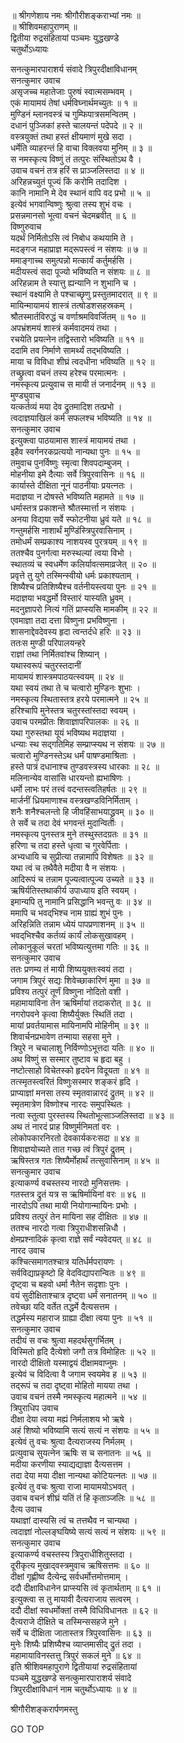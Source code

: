 
  
॥ श्रीगणेशाय नमः श्रीगौरीशङ्कराभ्यां नमः ॥  
॥ श्रीशिवमहापुराणम् ॥  
द्वितीया रुद्रसंहितायां पञ्चमः युद्धखण्डे  
चतुर्थोऽध्यायः  
  
सनत्कुमारपाराशर्य संवादे त्रिपुरदीक्षाविधानम्  
सनत्कुमार उवाच  
असृजच्च महातेजाः पुरुषं स्वात्मसम्भवम् ।  
एकं मायामयं तेषां धर्मविघ्नार्थमच्युतः ॥ १ ॥  
मुण्डिनं म्लानवस्त्रं च गुम्फिपात्रसमन्वितम् ।  
दधानं पुञ्जिकां हस्ते चालयन्तं पदेपदे ॥ २ ॥  
वस्त्रयुक्तं तथा हस्तं क्षीयमाणं मुखे सदा ।  
धर्मेति व्याहरन्तं हि वाचा विक्लवया मुनिम् ॥ ३ ॥  
स नमस्कृत्य विष्णुं तं तत्पुरः संस्थितोऽथ वै ।  
उवाच वचनं तत्र हरिं स प्राञ्जलिस्तदा ॥ ४ ॥  
अरिहन्नच्युतं पूज्यं किं करोमि तदादिश ।  
कानि नामानि मे देव स्थानं वापि वद प्रभो ॥ ५ ॥  
इत्येवं भगवान्विष्णुः श्रुत्वा तस्य शुभं वचः ।  
प्रसन्नमानसो भूत्वा वचनं चेदमब्रवीत् ॥ ६ ॥  
विष्णुरुवाच  
यदर्थं निर्मितोऽसि त्वं निबोध कथयामि ते ।  
मदङ्‌गज महाप्राज्ञ मद्‌रूपस्त्वं न संशयः ॥ ७ ॥  
ममाङ्‌गाच्च समुत्पन्नो मत्कार्यं कर्तुमर्हसि ।  
मदीयस्त्वं सदा पूज्यो भविष्यति न संशयः ॥ ८ ॥  
अरिहन्नाम ते स्यात्तु ह्यन्यानि न शुभानि च ।  
स्थानं वक्ष्यामि ते पश्चाच्छृणु प्रस्तुतमादरात् ॥ ९ ॥  
मायिन्मायामयं शास्त्रं तत्षोडशसहस्रकम् ।  
श्रौतस्मार्तविरुद्धं च वर्णाश्रमविवर्जितम् ॥ १० ॥  
अपभ्रंशमयं शास्त्रं कर्मवादमयं तथा ।  
रचयेति प्रयत्नेन तद्विस्तारो भविष्यति ॥ ११ ॥  
ददामि तव निर्माणे सामर्थ्यं तद्‌भविष्यति ।  
माया च विविधा शीघ्रं त्वदधीना भविष्यति ॥ १२ ॥  
तच्छ्रुत्वा वचनं तस्य हरेश्च परमात्मनः ।  
नमस्कृत्य प्रत्युवाच स मायी तं जनार्दनम् ॥ १३ ॥  
मुण्ड्युवाच  
यत्कर्तव्यं मया देव द्रुतमादिश तत्प्रभो ।  
त्वदाज्ञयाखिलं कर्म सफलश्च भविष्यति ॥ १४ ॥  
सनत्कुमार उवाच  
इत्युक्त्वा पाठयामास शास्त्रं मायामयं तथा ।  
इहैव स्वर्गनरकप्रत्ययो नान्यथा पुनः ॥ १५ ॥  
तमुवाच पुनर्विष्णुः स्मृत्वा शिवपदाम्बुजम् ।  
मोहनीया इमे दैत्याः सर्वे त्रिपुरवासिनः ॥ १६ ॥  
कार्यास्ते दीक्षिता नूनं पाठनीयाः प्रयत्नतः ।  
मदाज्ञया न दोषस्ते भविष्यति महामते ॥ १७ ॥  
धर्मास्तत्र प्रकाशन्ते श्रौतस्मार्त्ता न संशयः ।  
अनया विद्यया सर्वे स्फोटनीया ध्रुवं यते ॥ १८ ॥  
गन्तुमर्हसि नाशार्थं मुण्डिंस्त्रिपुरवासिनाम् ।  
तमोधर्मं सम्प्रकाश्य नाशयस्व पुरत्रयम् ॥ १९ ॥  
ततश्चैव पुनर्गत्वा मरुस्थल्यां त्वया विभो ।  
स्थातव्यं च स्वधर्मेण कलिर्यावत्समाव्रजेत् ॥ २० ॥  
प्रवृत्ते तु युगे तस्मिन्स्वीयो धर्मः प्रकाश्यताम् ।  
शिष्यैश्च प्रतिशिष्यैश्च वर्तनीयस्त्वया पुनः ॥ २१ ॥  
मदाज्ञया भवद्धर्मो विस्तारं यास्यति ध्रुवम् ।  
मदनुज्ञापरो नित्यं गतिं प्राप्स्यसि मामकीम् ॥ २२ ॥  
एवमाज्ञा तदा दत्ता विष्णुना प्रभविष्णुना ।  
शासनाद्देवदेवस्य हृदा त्वन्तर्दधे हरिः ॥ २३ ॥  
ततःस मुण्डी परिपालयन्हरे  
    राज्ञां तथा निर्मितवांश्च शिष्यान् ।  
यथास्वरूपं चतुरस्तदानीं  
    मायामयं शास्त्रमपाठयत्स्वयम् ॥ २४ ॥  
यथा स्वयं तथा ते च चत्वारो मुण्डिनः शुभाः ।  
नमस्कृत्य स्थितास्तत्र हरये परमात्मने ॥ २५ ॥  
हरिश्चापि मुनेस्तत्र चतुरस्तांस्तदा स्वयम् ।  
उवाच परमप्रीतः शिवाज्ञापरिपालकः ॥ २६ ॥  
यथा गुरुस्तथा यूयं भविष्यथ मदाज्ञया ।  
धन्याः स्थ सद्‌गतिमिह सम्प्राप्स्यथ न संशयः ॥ २७ ॥  
चत्वारो मुण्डिनस्तेऽथ धर्मं पाषण्डमाश्रिताः ।  
हस्ते पात्रं दधानाश्च तुण्डवस्त्रस्य धारकाः ॥ २८ ॥  
मलिनान्येव वासांसि धारयन्तो ह्यभाषिणः ।  
धर्मो लाभः परं तत्त्वं वदन्तस्त्वतिहर्षतः ॥ २९ ॥  
मार्जनीं ध्रियमाणाश्च वस्त्रखण्डविनिर्मिताम् ।  
शनैः शनैश्चलन्तो हि जीवहिंसाभयाद्ध्रुवम् ॥ ३० ॥  
ते सर्वे च तदा देवं भगवन्तं मुदान्विताः ।  
नमस्कृत्य पुनस्तत्र मुने तस्थुस्तदग्रतः ॥ ३१ ॥  
हरिणा च तदा हस्ते धृत्वा च गुरवेर्पिताः ।  
अभ्यधायि च सुप्रीत्या तन्नामापि विशेषतः ॥ ३२ ॥  
यथा त्वं च तथैवैते मदीया वै न संशयः ।  
आदिरूपं च तन्नाम पूज्यत्वात्पूज्य उच्यते ॥ ३३ ॥  
ऋषिर्यतिस्तथाकीर्य उपाध्याय इति स्वयम् ।  
इमान्यपि तु नामानि प्रसिद्धानि भवन्तु वः ॥ ३४ ॥  
ममापि च भवद्‌भिश्च नाम ग्राह्यं शुभं पुनः ।  
अरिहन्निति तन्नाम ध्येयं पापप्रणाशनम् ॥ ३५ ॥  
भवद्‌भिश्चैव कर्तव्यं कार्यं लोकसुखावहम् ।  
लोकानुकूलं चरतां भविष्यत्युत्तमा गतिः ॥ ३६ ॥  
सनत्कुमार उवाच  
ततः प्रणम्य तं मायी शिष्ययुक्तःस्वयं तदा ।  
जगाम त्रिपुरं सद्यः शिवेच्छाकारिणं मुमा ॥ ३७ ॥  
प्रविश्य तत्पुरं तूर्णं विष्णुना नोदितो वशी ।  
महामायाविना तेन ऋषिर्मायां तदाकरोत् ॥ ३८ ॥  
नगरोपवने कृत्वा शिष्यैर्युक्तः स्थितिं तदा ।  
मायां प्रवर्तयामास मायिनामपि मोहिनीम् ॥ ३९ ॥  
शिवार्चनप्रभावेण तन्माया सहसा मुने ।  
त्रिपुरे न चचालाशु निर्विण्णोऽभूत्तदा यतिः ॥ ४० ॥  
अथ विष्णुं स सस्मार तुष्टाव च हृदा बहु ।  
नष्टोत्साहो विचेतस्को हृदयेन विदूयता ॥ ४१ ॥  
तत्स्मृतस्त्वरितं विष्णुःसस्मार शङ्करं हृदि ।  
प्राप्याज्ञां मनसा तस्य स्मृतवान्नारदं द्रुतम् ॥ ४२ ॥  
स्मृतमात्रेण विष्णोश्च नारदः समुपस्थितः ।  
नत्वा स्तुत्वा पुरस्तस्य स्थितोभूत्साञ्जलिस्तदा ॥ ४३ ॥  
अथ तं नारदं प्राह विष्णुर्मनिमतां वरः ।  
लोकोपकारनिरतो देवकार्यकरःसदा ॥ ४४ ॥  
शिवाज्ञयोच्यते तात गच्छ त्वं त्रिपुरं द्रुतम् ।  
ऋषिस्तत्र गतः शिष्यैर्मोहार्थं तत्सुवासिनाम् ॥ ४५ ॥  
सनत्कुमार उवाच  
इत्याकर्ण्य वचस्तस्य नारदो मुनिसत्तमः ।  
गतस्तत्र द्रुतं यत्र स ऋषिर्मायिनां वरः ॥ ४६ ॥  
नारदोऽपि तथा मायी नियोगान्मायिनः प्रभोः ।  
प्रविश्य तत्पुरं तेन मायिना सह दीक्षितः ॥ ४७ ॥  
ततश्च नारदो गत्वा त्रिपुराधीशसन्निधौ ।  
क्षेमप्रश्नादिकं कृत्वा राज्ञे सर्वं न्यवेदयत् ॥ ४८ ॥  
नारद उवाच  
कश्चित्समागतश्चात्र यतिर्धर्मपरायणः ।  
सर्वविद्याप्रकृष्टो हि वेदविद्यापरान्वितः ॥ ४९ ॥  
दृष्ट्वा च बहवो धर्मा नैतेन सदृशाः पुनः ।  
वयं सुदीक्षिताश्चात्र दृष्ट्वा धर्मं सनातनम् ॥ ५० ॥  
तवेच्छा यदि वर्तेत तद्धर्मे दैत्यसत्तम ।  
तद्धर्मस्य महाराज ग्राह्या दीक्षा त्वया पुनः ॥ ५१ ॥  
सनत्कुमार उवाच  
तदीयं स वचः श्रुत्वा महदर्थसुगर्भितम् ।  
विस्मितो हृदि दैत्येशो जगौ तत्र विमोहितः ॥ ५२ ॥  
नारदो दीक्षितो यस्माद्वयं दीक्षामवाप्नुमः ।  
इत्येवं च विदित्वा वै जगाम स्वयमेव ह ॥ ५३ ॥  
तद्‌रूपं च तदा दृष्ट्वा मोहितो मायया तथा ।  
उवाच वचनं तस्मै नमस्कृत्य महात्मने ॥ ५४ ॥  
त्रिपुराधिप उवाच  
दीक्षा देया त्वया मह्यं निर्मलाशय भो ऋषे ।  
अहं शिष्यो भविष्यामि सत्यं सत्यं न संशयः ॥ ५५ ॥  
इत्येवं तु वचः श्रुत्वा दैत्यराजस्य निर्मलम् ।  
प्रत्युवाच सुयत्नेन ऋषिः स च सनातनः ॥ ५६ ॥  
मदीया करणीया स्याद्यद्याज्ञा दैत्यसत्तम ।  
तदा देया मया दीक्षा नान्यथा कोटियत्नतः ॥ ५७ ॥  
इत्येवं तु वचः श्रुत्वा राजा मायामयोऽभवत् ।  
उवाच वचनं शीघ्रं यतिं तं हि कृताञ्जलिः ॥ ५८ ॥  
दैत्य उवाच  
यथाज्ञां दास्यसि त्वं च तत्तथैव न चान्यथा ।  
त्वदाज्ञां नोल्लङ्‌घयिष्ये सत्यं सत्यं न संशयः ॥ ५९ ॥  
सनत्कुमार उवाच  
इत्याकर्ण्य वचस्तस्य त्रिपुराधीशितुस्तदा ।  
दूरीकृत्य मुखाद्‌वस्त्रमुवाच ऋषिसत्तमः ॥ ६० ॥  
दीक्षां गृह्णीष्व दैत्येन्द्र सर्वधर्मोत्तमोत्तमाम् ।  
ददौ दीक्षाविधानेन प्राप्स्यसि त्वं कृतार्थताम् ॥ ६१ ॥  
इत्युक्त्वा स तु मायावी दैत्यराजाय सत्वरम् ।  
ददौ दीक्षां स्वधर्मोक्तां तस्मै विधिविधानतः ॥ ६२ ॥  
दैत्यराजे दीक्षिते च तस्मिन्ससहजे मुने ।  
सर्वे च दीक्षिता जातास्तत्र त्रिपुरवासिनः ॥ ६३ ॥  
मुनेः शिष्यैः प्रशिष्यैश्च व्याप्तमासीद् द्रुतं तदा ।  
महामायाविनस्तत्तु त्रिपुरं सकलं मुने ॥ ६४ ॥  
इति श्रीशिवमहापुराणे द्वितीयायां रुद्रसंहितायां  
पञ्चमे युद्धखण्डे सनत्कुमारपाराशर्य संवादे  
त्रिपुरदीक्षाविधानं नाम चतुर्थोऽध्यायः ॥ ४ ॥  
  
  
श्रीगौरीशङ्करार्पणमस्तु  
  
GO TOP
